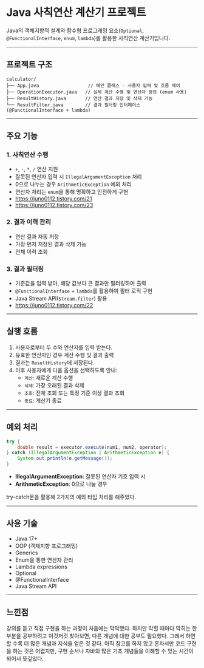 # Java 사칙연산 계산기 프로젝트
 
 Java의 객체지향적 설계와 함수형 프로그래밍 요소(`Optional`, `@FunctionalInterface`, `enum`, `lambda`)를 활용한 사칙연산 계산기입니다.  
 
 ---
 
 ## 프로젝트 구조
 
 ```
 calculator/
 ├── App.java                  // 메인 클래스 - 사용자 입력 및 흐름 제어
 ├── OperationExecutor.java   // 실제 계산 수행 및 연산자 정의 (enum 사용)
 ├── ResultHistory.java       // 연산 결과 저장 및 삭제 기능
 └── ResultFilter.java        // 결과 필터링 인터페이스 (@FunctionalInterface + lambda)
 ```
 
 ---
 
 ## 주요 기능
 
 ### 1. 사칙연산 수행
 - `+`, `-`, `*`, `/` 연산 지원
 - 잘못된 연산자 입력 시 `IllegalArgumentException` 처리
 - 0으로 나누는 경우 `ArithmeticException` 예외 처리
 - 연산자 처리는 `enum`을 통해 명확하고 안전하게 구현
 - <https://juno0112.tistory.com/21>
 - <https://juno0112.tistory.com/23>
 ### 2. 결과 이력 관리
 - 연산 결과 자동 저장
 - 가장 먼저 저장된 결과 삭제 가능
 - 전체 이력 조회
 
 ### 3. 결과 필터링
 - 기준값을 입력 받아, 해당 값보다 큰 결과만 필터링하여 출력
 - `@FunctionalInterface` + `lambda`를 활용하여 필터 로직 구현
 - Java Stream API(`Stream.filter`) 활용
 - <https://juno0112.tistory.com/22>
 
 ---
 
 ## 실행 흐름
 
 1. 사용자로부터 두 수와 연산자를 입력 받는다.
 2. 유효한 연산자인 경우 계산 수행 및 결과 출력
 3. 결과는 `ResultHistory`에 저장된다.
 4. 이후 사용자에게 다음 옵션을 선택하도록 안내:
    - `계산`: 새로운 계산 수행
    - `삭제`: 가장 오래된 결과 삭제
    - `조회`: 전체 조회 또는 특정 기준 이상 결과 조회
    - `종료`: 계산기 종료
 
 ---
 
 ## 예외 처리
 
 ```java
 try {
     double result = executor.execute(num1, num2, operator);
 } catch (IllegalArgumentException | ArithmeticException e) {
     System.out.println(e.getMessage());
 }
 ```
 - **IllegalArgumentException**: 잘못된 연산자 기호 입력 시
 - **ArithmeticException**: 0으로 나눌 경우
 
 try-catch문을 활용해 2가지의 예외 타입 처리를 해주었다.
 
 ---
 
 ## 사용 기술
 
 - Java 17+
 - OOP (객체지향 프로그래밍)
 - Generics
 - Enum을 통한 연산자 관리
 - Lambda expressions
 - Optional
 - @FunctionalInterface
 - Java Stream API
 
 ---
 
 ## 느낀점
 
 강의를 듣고 직접 구현을 하는 과정이 처음에는 막막했다. 
 하지만 막힐 때마다 막히는 한 부분을 공부하려고 이것저것 찾아보면, 다른 개념에 대한 공부도 필요했다.
 그래서 하면 할 수록 더 많은 개념과 지식을 얻은 것 같다.
 아직 참고를 하지 않고 혼자서만 코드 구현을 하는 것은 어렵지만,
 구현 순서나 자바의 많은 기초 개념들을 이해할 수 있는 시간이 되어서 뜻깊었다. 

